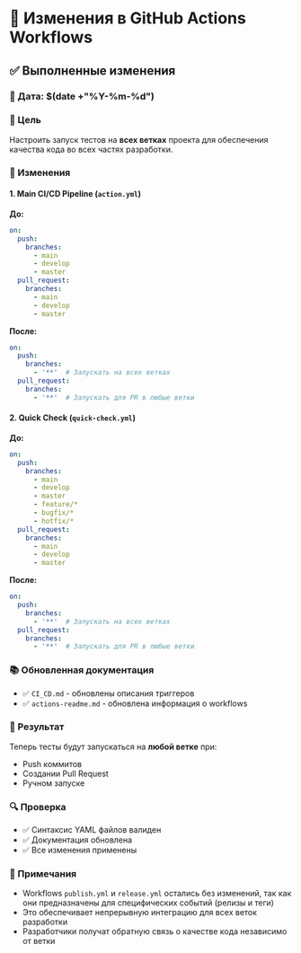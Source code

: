 # 🔄 Изменения в GitHub Actions Workflows

## ✅ Выполненные изменения

### 📅 Дата: $(date +"%Y-%m-%d")

### 🎯 Цель
Настроить запуск тестов на **всех ветках** проекта для обеспечения качества кода во всех частях разработки.

### 🔧 Изменения

#### 1. **Main CI/CD Pipeline** (`action.yml`)
**До:**
```yaml
on:
  push:
    branches:
      - main
      - develop
      - master
  pull_request:
    branches:
      - main
      - develop
      - master
```

**После:**
```yaml
on:
  push:
    branches:
      - '**'  # Запускать на всех ветках
  pull_request:
    branches:
      - '**'  # Запускать для PR в любые ветки
```

#### 2. **Quick Check** (`quick-check.yml`)
**До:**
```yaml
on:
  push:
    branches:
      - main
      - develop
      - master
      - feature/*
      - bugfix/*
      - hotfix/*
  pull_request:
    branches:
      - main
      - develop
      - master
```

**После:**
```yaml
on:
  push:
    branches:
      - '**'  # Запускать на всех ветках
  pull_request:
    branches:
      - '**'  # Запускать для PR в любые ветки
```

### 📚 Обновленная документация
- ✅ `CI_CD.md` - обновлены описания триггеров
- ✅ `actions-readme.md` - обновлена информация о workflows

### 🎉 Результат
Теперь тесты будут запускаться на **любой ветке** при:
- Push коммитов
- Создании Pull Request
- Ручном запуске

### 🔍 Проверка
- ✅ Синтаксис YAML файлов валиден
- ✅ Документация обновлена
- ✅ Все изменения применены

### 📝 Примечания
- Workflows `publish.yml` и `release.yml` остались без изменений, так как они предназначены для специфических событий (релизы и теги)
- Это обеспечивает непрерывную интеграцию для всех веток разработки
- Разработчики получат обратную связь о качестве кода независимо от ветки